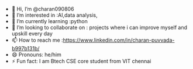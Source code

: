 - 👋 Hi, I’m @charan090806
- 👀 I’m interested in :AI,data analysis,
- 🌱 I’m currently learning :python
- 💞️ I’m looking to collaborate on : projects where i can improve myself and upskill every day
- 📫 How to reach me :https://www.linkedin.com/in/charan-puvvada-b997b131b/
- 😄 Pronouns: he/him
- ⚡ Fun fact: I am Btech CSE core student from VIT chennai 

<!---
charan090806/charan090806 is a ✨ special ✨ repository because its `README.md` (this file) appears on your GitHub profile.
You can click the Preview link to take a look at your changes.
--->
